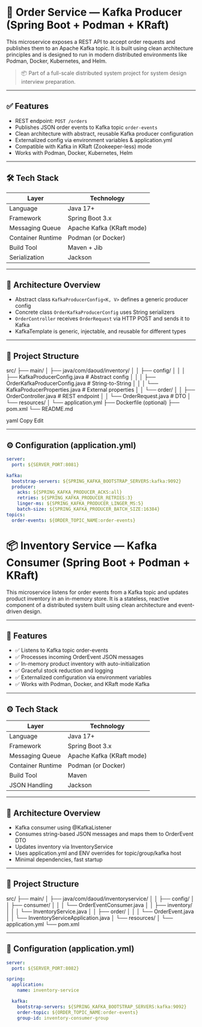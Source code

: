 # 🛒 Order Service — Kafka Producer (Spring Boot + Podman + KRaft)

This microservice exposes a REST API to accept order requests and publishes them to an Apache Kafka topic. It is built using clean architecture principles and is designed to run in modern distributed environments like Podman, Docker, Kubernetes, and Helm.

> 📦 Part of a full-scale distributed system project for system design interview preparation.

---

## ✅ Features

- REST endpoint: `POST /orders`
- Publishes JSON order events to Kafka topic `order-events`
- Clean architecture with abstract, reusable Kafka producer configuration
- Externalized config via environment variables & application.yml
- Compatible with Kafka in KRaft (Zookeeper-less) mode
- Works with Podman, Docker, Kubernetes, Helm

---

## 🛠 Tech Stack

| Layer              | Technology                |
|-------------------|---------------------------|
| Language           | Java 17+                  |
| Framework          | Spring Boot 3.x           |
| Messaging Queue    | Apache Kafka (KRaft mode) |
| Container Runtime  | Podman (or Docker)        |
| Build Tool         | Maven + Jib               |
| Serialization      | Jackson                   |

---

## 🧱 Architecture Overview

- Abstract class `KafkaProducerConfig<K, V>` defines a generic producer config
- Concrete class `OrderKafkaProducerConfig` uses String serializers
- `OrderController` receives `OrderRequest` via HTTP POST and sends it to Kafka
- KafkaTemplate is generic, injectable, and reusable for different types

---

## 📁 Project Structure

src/
├── main/
│ ├── java/com/daoud/inventory/
│ │ ├── config/
│ │ │ ├── KafkaProducerConfig.java # Abstract config
│ │ │ ├── OrderKafkaProducerConfig.java # String-to-String
│ │ │ └── KafkaProducerProperties.java # External properties
│ │ └── order/
│ │ ├── OrderController.java # REST endpoint
│ │ └── OrderRequest.java # DTO
│ └── resources/
│ └── application.yml
├── Dockerfile (optional)
├── pom.xml
└── README.md

yaml
Copy
Edit


---

## ⚙️ Configuration (application.yml)

```yaml
server:
  port: ${SERVER_PORT:8081}

kafka:
  bootstrap-servers: ${SPRING_KAFKA_BOOTSTRAP_SERVERS:kafka:9092}
  producer:
    acks: ${SPRING_KAFKA_PRODUCER_ACKS:all}
    retries: ${SPRING_KAFKA_PRODUCER_RETRIES:3}
    linger-ms: ${SPRING_KAFKA_PRODUCER_LINGER_MS:5}
    batch-size: ${SPRING_KAFKA_PRODUCER_BATCH_SIZE:16384}
topics:
  order-events: ${ORDER_TOPIC_NAME:order-events}
```



# 📦 Inventory Service — Kafka Consumer (Spring Boot + Podman + KRaft)

This microservice listens for order events from a Kafka topic and updates product inventory in an in-memory store. It is a stateless, reactive component of a distributed system built using clean architecture and event-driven design.

---

## 🚀 Features

- ✅ Listens to Kafka topic order-events
- ✅ Processes incoming OrderEvent JSON messages
- ✅ In-memory product inventory with auto-initialization
- ✅ Graceful stock reduction and logging
- ✅ Externalized configuration via environment variables
- ✅ Works with Podman, Docker, and KRaft mode Kafka

---

## ⚙️ Tech Stack

| Layer             | Technology                |
|------------------|---------------------------|
| Language          | Java 17+                  |
| Framework         | Spring Boot 3.x           |
| Messaging Queue   | Apache Kafka (KRaft mode) |
| Container Runtime | Podman (or Docker)        |
| Build Tool        | Maven                     |
| JSON Handling     | Jackson                   |

---

## 🧱 Architecture Overview

- Kafka consumer using @KafkaListener
- Consumes string-based JSON messages and maps them to OrderEvent DTO
- Updates inventory via InventoryService
- Uses application.yml and ENV overrides for topic/group/kafka host
- Minimal dependencies, fast startup

---

## 📁 Project Structure

src/
├── main/
│   ├── java/com/daoud/inventoryservice/
│   │   ├── config/
│   │   ├── consumer/
│   │   │   └── OrderEventConsumer.java
│   │   ├── inventory/
│   │   │   └── InventoryService.java
│   │   ├── order/
│   │   │   └── OrderEvent.java
│   │   └── InventoryServiceApplication.java
│   └── resources/
│       └── application.yml
└── pom.xml

---

## 🔧 Configuration (application.yml)

```yaml
server:
  port: ${SERVER_PORT:8082}

spring:
  application:
    name: inventory-service

  kafka:
    bootstrap-servers: ${SPRING_KAFKA_BOOTSTRAP_SERVERS:kafka:9092}
    order-topic: ${ORDER_TOPIC_NAME:order-events}
    group-id: inventory-consumer-group
```


